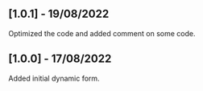 ## [1.0.1] - 19/08/2022

Optimized the code and added comment on some code.

## [1.0.0] - 17/08/2022

Added initial dynamic form.


